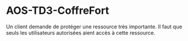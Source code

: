 # AOS-TD3-CoffreFort
Un client demande de protéger une ressource très importante. Il faut que seuls les utilisateurs autorisées aient accès à cette ressource.
